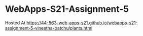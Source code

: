 # WebApps-S21-Assignment-5
Hosted At
<https://44-563-web-apps-s21.github.io/webapps-s21-assignment-5-vineetha-batchu/plants.html>
